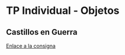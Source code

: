 # TP Individual - Objetos 
## Castillos en Guerra


[Enlace a la consigna](https://docs.google.com/document/d/1GBfGRk3Sgiw-obxy3uITdnZKUj1qgNLTzCoxF0f7Z2Q/)